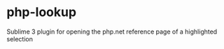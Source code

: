 php-lookup
==========

Sublime 3 plugin for opening the php.net reference page of a highlighted selection
